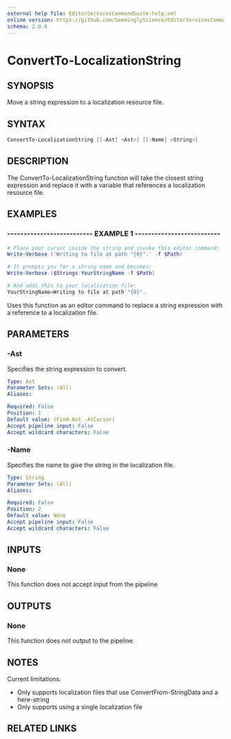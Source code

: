 ```yaml
---
external help file: EditorServicesCommandSuite-help.xml
online version: https://github.com/SeeminglyScience/EditorServicesCommandSuite/docs/en-US/ConvertTo-LocalizationString.md
schema: 2.0.0
---
```


# ConvertTo-LocalizationString

## SYNOPSIS

Move a string expression to a localization resource file.

## SYNTAX

```powershell
ConvertTo-LocalizationString [[-Ast] <Ast>] [[-Name] <String>]
```

## DESCRIPTION

The ConvertTo-LocalizationString function will take the closest string expression and replace it with a variable that references a localization resource file.

## EXAMPLES

### -------------------------- EXAMPLE 1 --------------------------

```powershell
# Place your cursor inside the string and invoke this editor command:
Write-Verbose ('Writing to file at path "{0}".' -f $Path)

# It prompts you for a string name and becomes:
Write-Verbose ($Strings.YourStringName -f $Path)

# And adds this to your localization file:
YourStringName=Writing to file at path "{0}".
```

Uses this function as an editor command to replace a string expression with a reference to a localization file.

## PARAMETERS

### -Ast

Specifies the string expression to convert.

```yaml
Type: Ast
Parameter Sets: (All)
Aliases:

Required: False
Position: 1
Default value: (Find-Ast -AtCursor)
Accept pipeline input: False
Accept wildcard characters: False
```

### -Name

Specifies the name to give the string in the localization file.

```yaml
Type: String
Parameter Sets: (All)
Aliases:

Required: False
Position: 2
Default value: None
Accept pipeline input: False
Accept wildcard characters: False
```

## INPUTS

### None

This function does not accept input from the pipeline

## OUTPUTS

### None

This function does not output to the pipeline.

## NOTES

Current limitations:

- Only supports localization files that use ConvertFrom-StringData and a here-string
- Only supports using a single localization file

## RELATED LINKS
